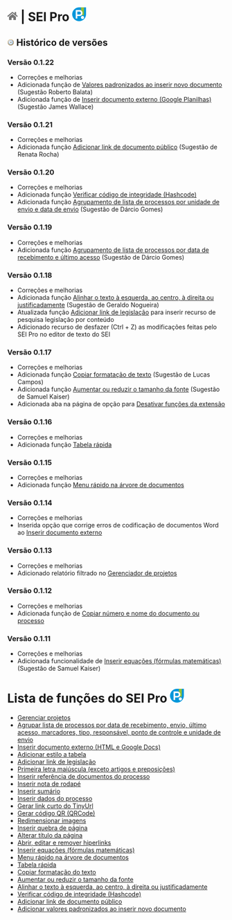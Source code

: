 # [![Home](../img/home.png)](../) |  SEI Pro ![Icone](../img/icon-32.png)

## ![SEI Pro Histórico de Versões](../img/icon-historico.png) Histórico de versões

### Versão 0.1.22

- Correções e melhorias
- Adicionada função de [Valores padronizados ao inserir novo documento](../pages/VALDEFAULT.md) (Sugestão Roberto Balata)
- Adicionada função de [Inserir documento externo (Google Planilhas)](../pages/INSERIRDOC.md) (Sugestão James Wallace)

### Versão 0.1.21

- Correções e melhorias
- Adicionada função [Adicionar link de documento público](../pages/DOCPUBLICO.md) (Sugestão de Renata Rocha)

### Versão 0.1.20

- Correções e melhorias
- Adicionada função [Verificar código de integridade (Hashcode)](../pages/HASHCODE.md)
- Adicionada função [Agrupamento de lista de processos por unidade de envio e data de envio](../pages/AGRUPAR.md) (Sugestão de Dárcio Gomes)

### Versão 0.1.19

- Correções e melhorias
- Adicionada função [Agrupamento de lista de processos por data de recebimento e último acesso](../pages/AGRUPAR.md) (Sugestão de Dárcio Gomes)

### Versão 0.1.18

- Correções e melhorias
- Adicionada função [Alinhar o texto à esquerda, ao centro, à direita ou justificadamente](../pages/ALINHARTEXTO.md) (Sugestão de Geraldo Nogueira)
- Atualizada função [Adicionar link de legislação](../pages/LINKLEGIS.md) para inserir recurso de pesquisa legislação por conteúdo
- Adicionado recurso de desfazer (Ctrl + Z) as modificações feitas pelo SEI Pro no editor de texto do SEI

### Versão 0.1.17

- Correções e melhorias
- Adicionada função [Copiar formatação de texto](../pages/COPIARFORMATACAO.md) (Sugestão de Lucas Campos)
- Adicionada função [Aumentar ou reduzir o tamanho da fonte](../pages/AUMENTARFONTE.md) (Sugestão de Samuel Kaiser)
- Adicionada aba na página de opção para [Desativar funções da extensão](../pages/DESATIVARFUNCOES.md)

### Versão 0.1.16

- Correções e melhorias
- Adicionada função [Tabela rápida](../pages/TABELARAPIDA.md)

### Versão 0.1.15

- Correções e melhorias
- Adicionada função [Menu rápido na árvore de documentos](../pages/MENURAPIDO.md)

### Versão 0.1.14

- Correções e melhorias
- Inserida opção que corrige erros de codificação de documentos Word ao [Inserir documento externo](../pages/INSERIRDOC.md)

### Versão 0.1.13

- Correções e melhorias
- Adicionado relatório filtrado no [Gerenciador de projetos](../pages/PROJETOS.md)

### Versão 0.1.12

- Correções e melhorias
- Adicionada função de [Copiar número e nome do documento ou processo](../pages/COPIARDOC.md)

### Versão 0.1.11

- Correções e melhorias
- Adicionada funcionalidade de [Inserir equações (fórmulas matemáticas)](../pages/EQUACOES.md) (Sugestão de Samuel Kaiser)

# Lista de funções do SEI Pro ![SEI Pro](../img/icon-32.png)

- [Gerenciar projetos](../pages/PROJETOS.md)
- [Agrupar  lista de processos por data de recebimento, envio, último acesso, marcadores, tipo, responsável, ponto de controle e unidade de envio](../pages/AGRUPAR.md)
- [Inserir documento externo (HTML e Google Docs)](../pages/INSERIRDOC.md)
- [Adicionar estilo a tabela](../pages/ESTILOTABELA.md)
- [Adicionar link de legislação](../pages/LINKLEGIS.md)
- [Primeira letra maiúscula (exceto artigos e preposições)](../pages/LETRAMAIUSC.md)
- [Inserir referência de documentos do processo](../pages/REFDOCUMENTOS.md)
- [Inserir nota de rodapé](../pages/NOTARODAPE.md)
- [Inserir sumário](../pages/SUMARIO.md)
- [Inserir dados do processo](../pages/DADOSPROCESSO.md)
- [Gerar link curto do TinyUrl](../pages/LINKCURTO.md)
- [Gerar código QR (QRCode)](../pages/QRCODE.md)
- [Redimensionar imagens](../pages/REDIMENSIONAIMG.md)
- [Inserir quebra de página](../pages/QUEBRAPAGINA.md)
- [Alterar título da página](../pages/TITULOPAGINA.md)
- [Abrir, editar e remover hiperlinks](../pages/ABRIRLINKS.md)
- [Inserir equações (fórmulas matemáticas)](../pages/EQUACOES.md)
- [Menu rápido na árvore de documentos](../pages/MENURAPIDO.md)
- [Tabela rápida](../pages/TABELARAPIDA.md)
- [Copiar formatação do texto](../pages/COPIARFORMATACAO.md)
- [Aumentar ou reduzir o tamanho da fonte](../pages/AUMENTARFONTE.md)
- [Alinhar o texto à esquerda, ao centro, à direita ou justificadamente](../pages/ALINHARTEXTO.md)
- [Verificar código de integridade (Hashcode)](../pages/HASHCODE.md)
- [Adicionar link de documento público](../pages/DOCPUBLICO.md)
- [Adicionar valores padronizados ao inserir novo documento](../pages/VALDEFAULT.md)
